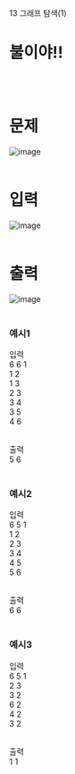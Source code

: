 13 그래프 탐색(1)
# 불이야!!
<br>
<br>

# 문제 
![image](https://github.com/user-attachments/assets/cc24b1e6-7b60-48be-b7b5-541895977bbc)  
<br>

# 입력
![image](https://github.com/user-attachments/assets/63620576-9df3-4038-91de-938655473db1)  
<br>

# 출력
![image](https://github.com/user-attachments/assets/c3728136-c5b5-4a7e-9570-5de32f245fdd)  
<br>

### 예시1
입력  
6 6 1  
1 2  
1 3  
2 3  
3 4  
3 5  
4 6  
<br>

출력  
5 6  
<br>

### 예시2
입력  
6 5 1  
1 2  
2 3  
3 4  
4 5  
5 6  
<br>

출력  
6 6  
<br>

### 예시3
입력  
6 5 1  
2 3  
3 2  
6 2  
4 2  
3 2  
<br>

출력  
1 1  
<br>
